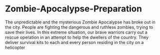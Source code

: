 # Zombie-Apocalypse-Preparation
The unpredictable and  the mysterious Zombie Apocalypse has broke out in  the city. People are fighting the dangerous and ruthless zombies, trying to save their lives. In this extreme situation, our brave warriors carry out a rescue operation in an attempt to help the dwellers of the country. They deliver survival kits to each and every person residing in the city on a helicopter
